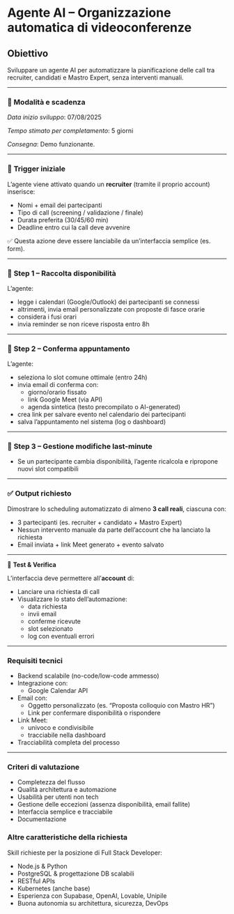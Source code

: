 # **Agente AI – Organizzazione automatica di videoconferenze**

## Obiettivo
Sviluppare un agente AI per automatizzare la pianificazione delle call tra recruiter, candidati e Mastro Expert, senza interventi manuali.

---

### 📅 Modalità e scadenza

*Data inizio sviluppo*: 07/08/2025

*Tempo stimato per completamento*: 5 giorni

*Consegna*: Demo funzionante.

---


### 🔹 **Trigger iniziale**

L’agente viene attivato quando un **recruiter** (tramite il proprio account) inserisce:

- Nomi + email dei partecipanti
- Tipo di call (screening / validazione / finale)
- Durata preferita (30/45/60 min)
- Deadline entro cui la call deve avvenire

✅ Questa azione deve essere lanciabile da un’interfaccia semplice (es. form).

---

### 🔹 **Step 1 – Raccolta disponibilità**

L’agente:

- legge i calendari (Google/Outlook) dei partecipanti se connessi
- altrimenti, invia email personalizzate con proposte di fasce orarie
- considera i fusi orari
- invia reminder se non riceve risposta entro 8h

---

### 🔹 **Step 2 – Conferma appuntamento**

L’agente:

- seleziona lo slot comune ottimale (entro 24h)
- invia email di conferma con:
    - giorno/orario fissato
    - link Google Meet (via API)
    - agenda sintetica (testo precompilato o AI-generated)
- crea link per salvare evento nel calendario dei partecipanti
- salva l’appuntamento nel sistema (log o dashboard)

---

### 🔹 **Step 3 – Gestione modifiche last-minute**

- Se un partecipante cambia disponibilità, l’agente ricalcola e ripropone nuovi slot compatibili

---

### ✅ **Output richiesto**

Dimostrare lo scheduling automatizzato di almeno **3 call reali**, ciascuna con:

- 3 partecipanti (es. recruiter + candidato + Mastro Expert)
- Nessun intervento manuale da parte dell’account che ha lanciato la richiesta
- Email inviata + link Meet generato + evento salvato

---

🧪 **Test & Verifica**

L’interfaccia deve permettere all’**account** di:

- Lanciare una richiesta di call
- Visualizzare lo stato dell’automazione:
    - data richiesta
    - invii email
    - conferme ricevute
    - slot selezionato
    - log con eventuali errori

---

### **Requisiti tecnici**

- Backend scalabile (no-code/low-code ammesso)
- Integrazione con:
    - Google Calendar API
- Email con:
    - Oggetto personalizzato (es. “Proposta colloquio con Mastro HR”)
    - Link per confermare disponibilità o rispondere
- Link Meet:
    - univoco e condivisibile
    - tracciabile nella dashboard
- Tracciabilità completa del processo

---

### **Criteri di valutazione**

- Completezza del flusso
- Qualità architettura e automazione
- Usabilità per utenti non tech
- Gestione delle eccezioni (assenza disponibilità, email fallite)
- Interfaccia semplice e tracciabile
- Documentazione

### Altre caratteristiche della richiesta

Skill richieste per la posizione di Full Stack Developer:
- Node.js & Python
- PostgreSQL & progettazione DB scalabili
- RESTful APIs
- Kubernetes (anche base)
- Esperienza con Supabase, OpenAI, Lovable, Unipile
- Buona autonomia su architettura, sicurezza, DevOps